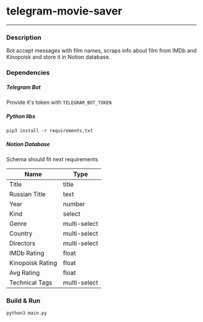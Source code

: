 # telegram-movie-saver

---

### Description

Bot accept messages with film names,
scraps info about film from IMDb and Kinopoisk
and store it in Notion database.

### Dependencies

##### Telegram Bot

Provide it's token with `TELEGRAM_BOT_TOKEN`

##### Python libs

```
pip3 install -r requirements.txt
```

##### Notion Database

Schema should fit next requirements

| Name             | Type         |
|------------------|--------------|
| Title            | title        |
| Russian Title    | text         |
| Year             | number       |
| Kind             | select       |
| Genre            | multi-select |
| Country          | multi-select |
| Directors        | multi-select |
| IMDb Rating      | float        |
| Kinopoisk Rating | float        |
| Avg Rating       | float        |
| Technical Tags   | multi-select |

### Build & Run

```
python3 main.py
```
